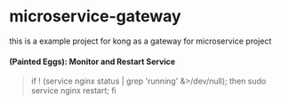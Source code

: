 # microservice-gateway

this is a example project for kong as a gateway for microservice project

#### (Painted Eggs): Monitor and Restart Service

> if ! (service nginx status | grep 'running' &>/dev/null); then sudo service nginx restart; fi

